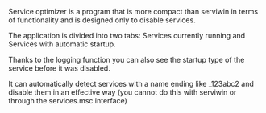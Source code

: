 Service optimizer is a program that is more compact than serviwin in terms of functionality and is designed only to disable services.

The application is divided into two tabs: Services currently running and Services with automatic startup.

Thanks to the logging function you can also see the startup type of the service before it was disabled.

It can automatically detect services with a name ending like _123abc2 and disable them in an effective way (you cannot do this with serviwin or through the services.msc interface)
